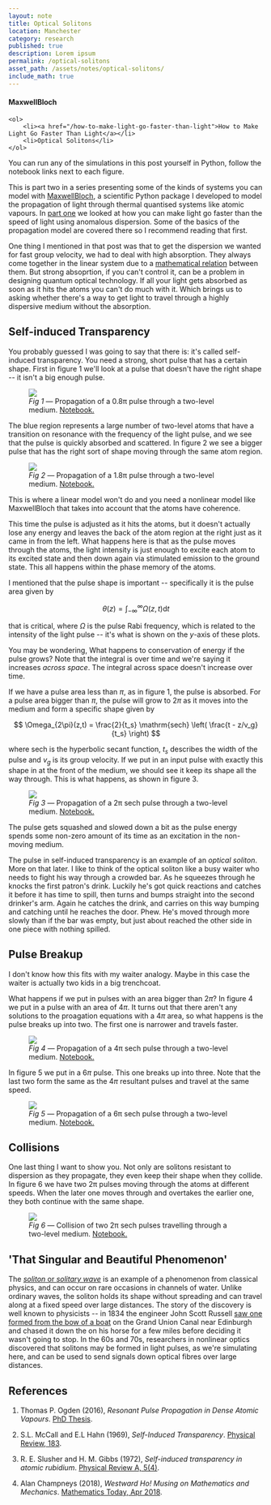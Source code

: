 ```yaml
---
layout: note
title: Optical Solitons
location: Manchester
category: research
published: true
description: Lorem ipsum
permalink: /optical-solitons
asset_path: /assets/notes/optical-solitons/
include_math: true
---
```


<aside class="sidebox">
    <h4>MaxwellBloch</h4>

    <ol>
        <li><a href="/how-to-make-light-go-faster-than-light">How to Make Light Go Faster Than Light</a></li>
        <li>Optical Solitons</li>
    </ol>
</aside>

<aside>You can run any of the simulations in this post yourself in Python, 
follow the notebook links next to each figure.</aside>

This is part two in a series presenting some of the kinds of systems you can
model with [MaxwellBloch][mb], a scientific Python package I developed to model
the propagation of light through thermal quantised systems like atomic vapours.
In [part one][p1] we looked at how you can make light go faster than the speed
of light using anomalous dispersion. Some of the basics of the propagation model
are covered there so I recommend reading that first.

One thing I mentioned in that post was that to get the dispersion we wanted for
fast group velocity, we had to deal with high absorption. They always come
together in the linear system due to a [mathematical relation][kk] between them.
But strong absoprtion, if you can't control it, can be a problem in designing
quantum optical technology. If all your light gets absorbed as soon as it hits
the atoms you can't do much with it. Which brings us to asking whether there's a
way to get light to travel through a highly dispersive medium without the
absorption.

## Self-induced Transparency

You probably guessed I was going to say that there is: it's called self-induced
transparency. You need a strong, short pulse that has a certain shape. First in
figure 1 we'll look at a pulse that doesn't have the right shape -- it isn't a
big enough pulse.

<figure>
<img class="full-framed" 
    src="{{ page.asset_path }}mb-solve-two-gaussian-0.8pi.mp4.gif" />
<figcaption>
<em>Fig 1 &mdash;</em> Propagation of a 0.8π pulse through a two-level medium.
<a
href="https://github.com/tpogden/notebooks-maxwellbloch/blob/master/examples/mb-solve-two-gaussian-0.8pi.ipynb">Notebook.</a>
</figcaption>
</figure>

The blue region represents a large number of two-level atoms that have a
transition on resonance with the frequency of the light pulse, and we see that
the pulse is quickly absorbed and scattered. In figure 2 we see a bigger pulse 
that has the right sort of shape moving through the same atom region.

<figure>
<img class="full-framed" 
    src="{{ page.asset_path }}mb-solve-two-gaussian-1.8pi.mp4.gif" />
<figcaption>
<em>Fig 2 &mdash;</em> Propagation of a 1.8π pulse through a two-level medium.
<a
href="https://github.com/tpogden/notebooks-maxwellbloch/blob/master/examples/mb-solve-two-gaussian-1.8pi.ipynb">Notebook.</a>
</figcaption>
</figure>

<aside>This is where a linear model won't do and you need a nonlinear model 
like MaxwellBloch that takes into account that the atoms have coherence.</aside>

This time the pulse is adjusted as it hits the atoms, but it doesn't actually
lose any energy and leaves the back of the atom region at the right just as it
came in from the left. What happens here is that as the pulse moves through the
atoms, the light intensity is just enough to excite each atom to its excited
state and then down again via stimulated emission to the ground state. This all
happens within the phase memory of the atoms.

I mentioned that the pulse shape is important -- specifically it is the pulse
area given by

$$
\theta(z)  = \int^\infty_{-\infty} \Omega(z, t) \mathrm{d} t
$$

that is critical, where $\Omega$ is the pulse Rabi frequency, which is related
to the intensity of the light pulse -- it's what is shown on the $y$-axis of
these plots.

<aside>You may be wondering, What happens to conservation of energy if the pulse 
grows? Note that the integral is over time and we're saying it increases 
<em>across space</em>. The integral across space doesn't increase over 
time.</aside>

If we have a pulse area less than $π$, as in figure 1, the pulse is absorbed. 
For a pulse area bigger than $π$, the pulse will grow to $2π$ as it moves 
into the medium and form a specific shape given by

$$
\Omega_{2\pi}(z,t) = \frac{2}{t_s} \mathrm{sech} \left( \frac{t - z/v_g}{t_s} \right)
$$

where $\mathrm{sech}$ is the hyperbolic secant function, $t_s$ describes the
width of the pulse and $v_g$ is its group velocity. If we put in an input pulse
with exactly this shape in at the front of the medium, we should see it keep its
shape all the way through. This is what happens, as shown in figure 3.

<figure>
<img class="full-framed" 
    src="{{ page.asset_path }}mb-solve-two-sech-2pi.mp4.gif" />
<figcaption>
<em>Fig 3 &mdash;</em> Propagation of a 2π sech pulse through a two-level medium.
<a
href="https://github.com/tpogden/notebooks-maxwellbloch/blob/master/examples/mb-solve-two-sech-2pi.ipynb">Notebook.</a>
</figcaption>
</figure>

The pulse gets squashed and slowed down a bit as the pulse energy spends some
non-zero amount of its time as an excitation in the non-moving medium.

The pulse in self-induced transparency is an example of an _optical soliton_.
More on that later. I like to think of the optical soliton like a busy waiter
who needs to fight his way through a crowded bar. As he squeezes through he
knocks the first patron's drink. Luckily he's got quick reactions and catches it
before it has time to spill, then turns and bumps straight into the second
drinker's arm. Again he catches the drink, and carries on this way bumping and
catching until he reaches the door. Phew. He's moved through more slowly than if
the bar was empty, but just about reached the other side in one piece with
nothing spilled.

## Pulse Breakup

<aside>
I don't know how this fits with my waiter analogy. Maybe in this case the waiter
is actually two kids in a big trenchcoat.
</aside>

What happens if we put in pulses with an area bigger than $2\pi$? In figure 4 we
put in a pulse with an area of $4\pi$. It turns out that there aren't any
solutions to the proagation equations with a $4\pi$ area, so what happens is the
pulse breaks up into two. The first one is narrower and travels faster.

<figure>
<img class="full-framed" 
    src="{{ page.asset_path }}mb-solve-two-sech-4pi.mp4.gif" />
<figcaption>
<em>Fig 4 &mdash;</em> Propagation of a 4π sech pulse through a two-level medium.
<a
href="https://github.com/tpogden/notebooks-maxwellbloch/blob/master/examples/mb-solve-two-sech-4pi.ipynb">Notebook.</a>
</figcaption>
</figure>

In figure 5 we put in a $6π$ pulse. This one breaks up into three. Note that the
last two form the same as the $4π$ resultant pulses and travel at the same
speed.

<figure>
<img class="full-framed" 
    src="{{ page.asset_path }}mb-solve-two-sech-6pi.mp4.gif" />
<figcaption>
<em>Fig 5 &mdash;</em> Propagation of a 6π sech pulse through a two-level medium.
<a
href="https://github.com/tpogden/notebooks-maxwellbloch/blob/master/examples/mb-solve-two-sech-6pi.ipynb">Notebook.</a>
</figcaption>
</figure>

## Collisions

One last thing I want to show you. Not only are solitons resistant to dispersion
as they propagate, they even keep their shape when they collide. In figure 6 
we have two 2π pulses moving through the atoms at different speeds. When the
later one moves through and overtakes the earlier one, they both continue with
the same shape.

<figure>
<img class="full-framed" 
    src="{{ page.asset_path }}mb-solve-two-sech-2pi-collision.mp4.gif" />
<figcaption>
<em>Fig 6 &mdash;</em> Collision of two 2π sech pulses travelling through a 
two-level medium.
<a
href="https://github.com/tpogden/notebooks-maxwellbloch/blob/master/examples/mb-solve-two-sech-2pi-collision.ipynb">Notebook.</a>
</figcaption>
</figure>

## 'That Singular and Beautiful Phenomenon'

The [_soliton_ or _solitary wave_][sol] is an example of a phenomenon from
classical physics, and can occur on rare occasions in channels of water. Unlike
ordinary waves, the soliton holds its shape without spreading and can travel
along at a fixed speed over large distances. The story of the discovery is well
known to physicists -- in 1834 the engineer John Scott Russell [saw one formed
from the bow of a boat][jsr] on the Grand Union Canal near Edinburgh and chased
it down the on his horse for a few miles before deciding it wasn't going to
stop. In the 60s and 70s, researchers in nonlinear optics discovered that
solitons may be formed in light pulses, as we're simulating here, and can be
used to send signals down optical fibres over large distances.

## References

1. Thomas P. Ogden (2016), _Resonant Pulse Propagation in Dense Atomic Vapours_.
   [PhD Thesis](http://etheses.dur.ac.uk/11599/).

1. S.L. McCall and E.L Hahn (1969), _Self-Induced Transparency_. [Physical
   Review, 183](https://journals.aps.org/pr/abstract/10.1103/PhysRev.183.457).

1. R. E. Slusher and H. M. Gibbs (1972), _Self-induced transparency in atomic rubidium_. [Physical Review A, 5(4)](https://journals.aps.org/pra/abstract/10.1103/PhysRevA.5.1634).

1. Alan Champneys (2018), _Westward Ho! Musing on Mathematics and Mechanics_. [Mathematics Today, Apr 2018][jsr]. 

<!-- Links -->
[p1]: /how-to-make-light-go-faster-than-light
[mb]: https://github.com/tpogden/maxwellbloch
[kk]: https://en.wikipedia.org/wiki/Kramers–Kronig_relations
[sol]: https://en.wikipedia.org/wiki/Soliton
[jsr]: https://ima.org.uk/9238/westward-ho-musing-on-mathematics-and-mechanics/
